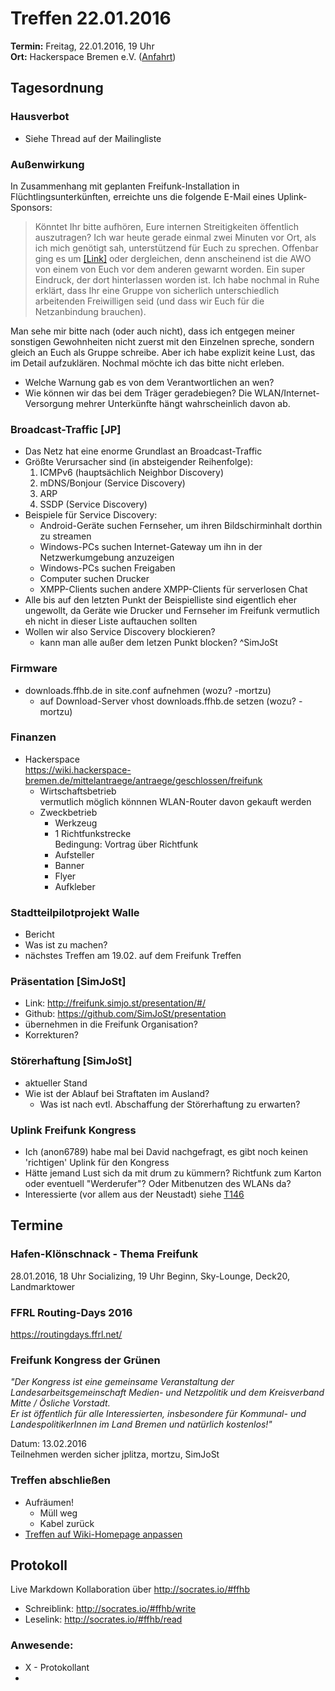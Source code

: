 # Treffen 22.01.2016
**Termin:** Freitag, 22.01.2016, 19 Uhr  
**Ort:** Hackerspace Bremen e.V. ([Anfahrt](https://www.hackerspace-bremen.de/anfahrt/))

## Tagesordnung
### Hausverbot

* Siehe Thread auf der Mailingliste

### Außenwirkung

In Zusammenhang mit geplanten Freifunk-Installation in Flüchtlingsunterkünften, erreichte uns die folgende E-Mail eines Uplink-Sponsors: 

> Könntet Ihr bitte aufhören, Eure internen Streitigkeiten öffentlich
auszutragen? Ich war heute gerade einmal zwei Minuten vor Ort, als ich
mich genötigt sah, unterstützend für Euch zu sprechen. Offenbar ging es um [[Link]](
http://bremen.freifunk.net/blog/2016/01/08/kommerzielle-freifunk-angebote.html) oder dergleichen, denn anscheinend ist die AWO von einem von Euch vor
dem anderen gewarnt worden. Ein super Eindruck, der dort hinterlassen
worden ist. Ich habe nochmal in Ruhe erklärt, dass Ihr eine Gruppe von
sicherlich unterschiedlich arbeitenden Freiwilligen seid (und dass wir
Euch für die Netzanbindung brauchen).
>
Man sehe mir bitte nach (oder auch nicht), dass ich entgegen meiner
sonstigen Gewohnheiten nicht zuerst mit den Einzelnen spreche, sondern
gleich an Euch als Gruppe schreibe. Aber ich habe explizit keine Lust,
das im Detail aufzuklären. Nochmal möchte ich das bitte nicht erleben.

* Welche Warnung gab es von dem Verantwortlichen an wen?
* Wie können wir das bei dem Träger geradebiegen? Die WLAN/Internet-Versorgung mehrer Unterkünfte hängt wahrscheinlich davon ab.

### Broadcast-Traffic [JP]

* Das Netz hat eine enorme Grundlast an Broadcast-Traffic
* Größte Verursacher sind (in absteigender Reihenfolge):
    1. ICMPv6 (hauptsächlich Neighbor Discovery)
    2. mDNS/Bonjour (Service Discovery)
    3. ARP
    4. SSDP (Service Discovery)
* Beispiele für Service Discovery:
    * Android-Geräte suchen Fernseher, um ihren Bildschirminhalt dorthin zu streamen
    * Windows-PCs suchen Internet-Gateway um ihn in der Netzwerkumgebung anzuzeigen
    * Windows-PCs suchen Freigaben
    * Computer suchen Drucker
    * XMPP-Clients suchen andere XMPP-Clients für serverlosen Chat
* Alle bis auf den letzten Punkt der Beispielliste sind eigentlich eher ungewollt, da Geräte wie Drucker und Fernseher im Freifunk vermutlich eh nicht in dieser Liste auftauchen sollten
* Wollen wir also Service Discovery blockieren?
    * kann man alle außer dem letzen Punkt blocken? ^SimJoSt

### Firmware
* downloads.ffhb.de in site.conf aufnehmen (wozu? -mortzu)
  * auf Download-Server vhost downloads.ffhb.de setzen (wozu? -mortzu)

### Finanzen
* Hackerspace  
  https://wiki.hackerspace-bremen.de/mittelantraege/antraege/geschlossen/freifunk
    * Wirtschaftsbetrieb  
      vermutlich möglich könnnen WLAN-Router davon gekauft werden
    * Zweckbetrieb  
        * Werkzeug
        * 1 Richtfunkstrecke  
          Bedingung: Vortrag über Richtfunk
        * Aufsteller
        * Banner
        * Flyer
        * Aufkleber

### Stadtteilpilotprojekt Walle
* Bericht
* Was ist zu machen?
* nächstes Treffen am 19.02. auf dem Freifunk Treffen

### Präsentation [SimJoSt]
* Link: http://freifunk.simjo.st/presentation/#/
* Github: https://github.com/SimJoSt/presentation
* übernehmen in die Freifunk Organisation?
* Korrekturen?

### Störerhaftung [SimJoSt]
* aktueller Stand
* Wie ist der Ablauf bei Straftaten im Ausland?
    * Was ist nach evtl. Abschaffung der Störerhaftung zu erwarten?

### Uplink Freifunk Kongress
* Ich (anon6789) habe mal bei David nachgefragt, es gibt noch keinen 'richtigen' Uplink für den Kongress
* Hätte jemand Lust sich da mit drum zu kümmern? Richtfunk zum Karton oder eventuell "Werderufer"? Oder Mitbenutzen des WLANs da?
* Interessierte (vor allem aus der Neustadt) siehe [T146](https://tasks.ffhb.de/T146)

## Termine
### Hafen-Klönschnack - Thema Freifunk
28.01.2016, 18 Uhr Socializing, 19 Uhr Beginn, Sky-Lounge, Deck20, Landmarktower

### FFRL Routing-Days 2016
https://routingdays.ffrl.net/


### Freifunk Kongress der Grünen
*"Der Kongress ist eine gemeinsame Veranstaltung der Landesarbeitsgemeinschaft Medien- und Netzpolitik und dem Kreisverband Mitte / Ösliche Vorstadt.  
Er ist öffentlich für alle Interessierten, insbesondere für Kommunal- und LandespolitikerInnen im Land Bremen und natürlich kostenlos!"*

Datum: 13.02.2016  
Teilnehmen werden sicher jplitza, mortzu, SimJoSt


### Treffen abschließen
* Aufräumen!
  * Müll weg
  * Kabel zurück
* [Treffen auf Wiki-Homepage anpassen](Home)


## Protokoll
Live Markdown Kollaboration über http://socrates.io/#ffhb
* Schreiblink: http://socrates.io/#ffhb/write
* Leselink: http://socrates.io/#ffhb/read

### Anwesende:
* X - Protokollant
* 